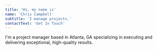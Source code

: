 ```yaml
---
title: 'Hi, my name is'
name: 'Chris Campbell'
subtitle: 'I manage projects.'
contactText: 'Get In Touch'
---
```


I'm a project manager based in Atlanta, GA specializing in executing and delivering exceptional, high-quality results.
